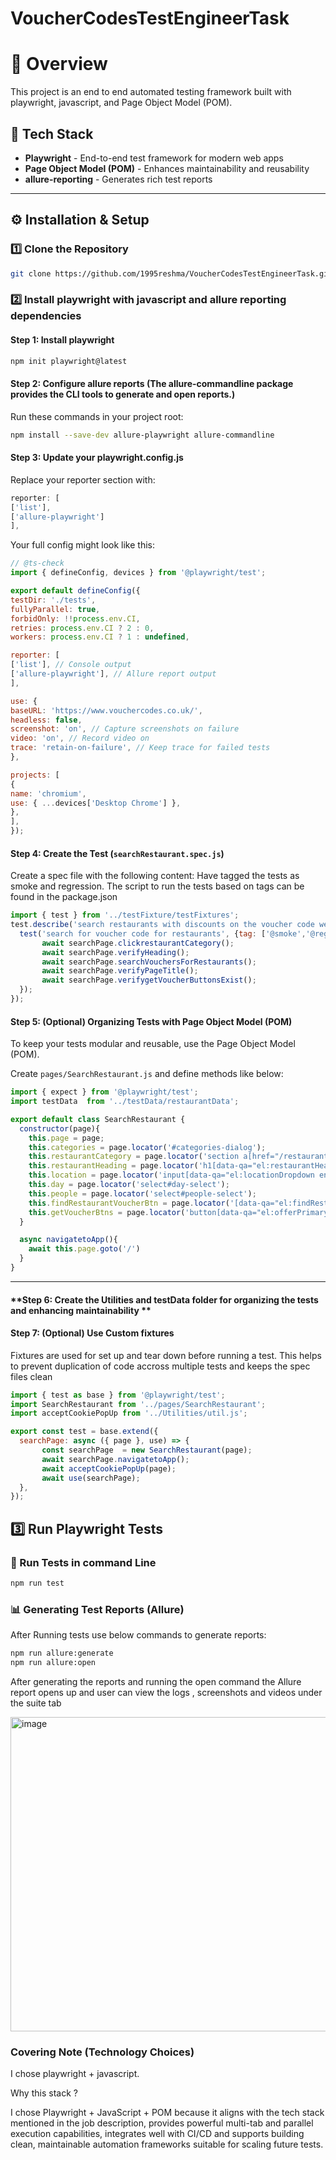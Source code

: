 # VoucherCodesTestEngineerTask

# 🚀 Overview
This project is an end to end automated testing framework built with playwright, javascript, and Page Object Model (POM).

## 📌 Tech Stack
- **Playwright** - End-to-end test framework for modern web apps
- **Page Object Model (POM)** - Enhances maintainability and reusability
- **allure-reporting** - Generates rich test reports
---

## ⚙️ Installation & Setup

### 1️⃣ Clone the Repository
```sh
git clone https://github.com/1995reshma/VoucherCodesTestEngineerTask.git
```

### 2️⃣ Install playwright with javascript and allure reporting dependencies

#### **Step 1: Install playwright**
```sh
npm init playwright@latest
```

#### **Step 2: Configure allure reports (The allure-commandline package provides the CLI tools to generate and open reports.)**
Run these commands in your project root:

```sh
npm install --save-dev allure-playwright allure-commandline
```

#### **Step 3: Update your playwright.config.js**

Replace your reporter section with:

```javascript
reporter: [
['list'],
['allure-playwright']
],
```

Your full config might look like this:

```javascript
// @ts-check
import { defineConfig, devices } from '@playwright/test';

export default defineConfig({
testDir: './tests',
fullyParallel: true,
forbidOnly: !!process.env.CI,
retries: process.env.CI ? 2 : 0,
workers: process.env.CI ? 1 : undefined,

reporter: [
['list'], // Console output
['allure-playwright'], // Allure report output
],

use: {
baseURL: 'https://www.vouchercodes.co.uk/',
headless: false,
screenshot: 'on', // Capture screenshots on failure
video: 'on', // Record video on 
trace: 'retain-on-failure', // Keep trace for failed tests
},

projects: [
{
name: 'chromium',
use: { ...devices['Desktop Chrome'] },
},
],
});
```


#### **Step 4: Create the Test (`searchRestaurant.spec.js`)**
Create a spec file with the following content: Have tagged the tests as smoke and regression. The script to run the tests based on tags can be found in the package.json 

```javascript
import { test } from '../testFixture/testFixtures';
test.describe('search restaurants with discounts on the voucher code website', () => {
  test('search for voucher code for restaurants', {tag: ['@smoke','@regression']}, async ({ searchPage }) => {
       await searchPage.clickrestaurantCategory();
       await searchPage.verifyHeading();
       await searchPage.searchVouchersForRestaurants();
       await searchPage.verifyPageTitle();
       await searchPage.verifygetVoucherButtonsExist();
  });
});
```

#### **Step 5: (Optional) Organizing Tests with Page Object Model (POM)**
To keep your tests modular and reusable, use the Page Object Model (POM).

Create `pages/SearchRestaurant.js` and define methods like below:

```javascript
import { expect } from '@playwright/test';
import testData  from '../testData/restaurantData';

export default class SearchRestaurant {
  constructor(page){
    this.page = page;
    this.categories = page.locator('#categories-dialog');
    this.restaurantCategory = page.locator('section a[href="/restaurant-vouchers.html"]');
    this.restaurantHeading = page.locator('h1[data-qa="el:restaurantHeading"]');
    this.location = page.locator('input[data-qa="el:locationDropdown enabled:true"]');
    this.day = page.locator('select#day-select');
    this.people = page.locator('select#people-select');
    this.findRestaurantVoucherBtn = page.locator('[data-qa="el:findRestaurantsVoucherButton"]');
    this.getVoucherBtns = page.locator('button[data-qa="el:offerPrimaryButton"]');
  }

  async navigatetoApp(){
    await this.page.goto('/')
  }
}
```

---
#### **Step 6: Create the Utilities and testData folder for organizing the tests and enhancing maintainability **

#### **Step 7: (Optional) Use Custom fixtures**
Fixtures are used for set up and tear down before running a test. This helps to prevent duplication of code accross multiple tests and keeps the spec files clean

```javascript
import { test as base } from '@playwright/test';
import SearchRestaurant from '../pages/SearchRestaurant';
import acceptCookiePopUp from '../Utilities/util.js';

export const test = base.extend({
  searchPage: async ({ page }, use) => {
       const searchPage  = new SearchRestaurant(page);
       await searchPage.navigatetoApp();
       await acceptCookiePopUp(page);
       await use(searchPage);
  },
});
```


## 3️⃣ Run Playwright Tests

### 📌 Run Tests in command Line
```sh
npm run test
```

### 📊 Generating Test Reports (Allure)
After Running tests use below commands to generate reports:
```sh
npm run allure:generate
npm run allure:open
```

After generating the reports and running the open command the Allure report opens up and user can view the logs , screenshots and videos under the suite tab 

<img width="959" height="503" alt="image" src="https://github.com/user-attachments/assets/e4f65247-5190-4355-a1d8-1ac851562ef3" />


### Covering Note (Technology Choices)
I chose playwright + javascript.

Why this stack ?

I chose Playwright + JavaScript + POM because it aligns with the tech stack mentioned in the job description, provides powerful multi-tab and parallel execution capabilities, integrates well with CI/CD and supports building clean, maintainable automation frameworks suitable for scaling future tests.
























